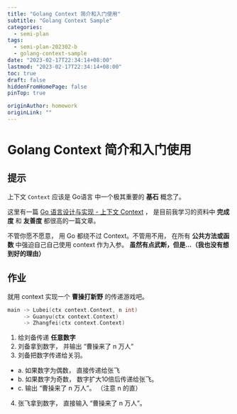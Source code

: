 ```yaml
---
title: "Golang Context 简介和入门使用"
subtitle: "Golang Context Sample"
categories:
  - semi-plan 
tags:
  - semi-plan-202302-b
  - golang-context-sample
date: "2023-02-17T22:34:14+08:00"
lastmod: "2023-02-17T22:34:14+08:00"
toc: true
draft: false
hiddenFromHomePage: false
pinTop: true

originAuthor: homework
originLink: ""
---
```




# Golang Context 简介和入门使用


## 提示

上下文 `Context` 应该是 Go语言 中一个极其重要的 **基石** 概念了。

这里有一篇 [Go 语言设计与实现 - 上下文 Context](https://draveness.me/golang/docs/part3-runtime/ch06-concurrency/golang-context/) ， 是目前我学习的资料中 **完成度** 和 **友善度** 都很高的一篇文章。


不管你愿不愿意， 用 Go 都绕不过 Context。不管用不用， 在所有 **公共方法或函数** 中强迫自己自己使用 context 作为入参。 **虽然有点武断，但是...（我也没有想到好的理由）** 

## 作业

就用 context 实现一个 **曹操打新野** 的传递游戏吧。

```go
main -> Lubei(ctx context.Context, n int)
     -> Guanyu(ctx context.Context)
     -> Zhangfei(ctx context.Context)
```

1. 给刘备传递 **任意数字** 
2. 刘备拿到数字， 并输出 “曹操来了 n 万人”
3. 刘备把数字传递给关羽。
  + a. 如果数字为偶数， 直接传递给张飞
  + b. 如果数字为奇数， 数字扩大10倍后传递给张飞。
  + c. 输出 “曹操来了 n 万人”。 （注意 n 的直）
4. 张飞拿到数字， 直接输入 “曹操来了 n 万人”。

